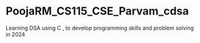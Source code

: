 # PoojaRM_CS115_CSE_Parvam_cdsa
Learning DSA using C , to develop programming skills and problem solving in 2024
